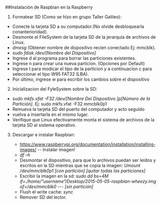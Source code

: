 ##Instalación de Raspbian en la Raspberry

1. Formatear SD (Como se hizo en grupo Taller Galileo):

  + Conecte la tarjeta SD a su computador.(No olvide desbloquearla conanterioridad).
  + Desmonte el FileSystem de la tarjeta SD de la jerarquía de archivos de Linux.
  + *dmesg* (Obtener nombre de dispositivo recien conectado Ej: mmcblk).
  + *sudo fdisk /dev/[Nombre del Dispositivo]*
  + Ingrese d al programa para borrar las particiones existentes.
  + Ingrese n para crear una nueva particion. (Opciones por Default)
  + Ingrese t para modicar el tipo de la particion y a continuacion c para seleccionar el tipo W95 FAT32 (LBA).
  + Por último, ingrese w para escribir los cambios sobre el dispositivo
  
2. Inicializacion del FyleSystem  sobre la SD:

  + *sudo mkfs.vfat -F32 /dev/[Nombre Del Dispositivo ]p[Número de la Partición]*. Ej: sudo mkfs.vfat -F32 mmcblk0p1
  + Remueva la tarjeta SD del puerto del computador y acto seguido
  + vuelva a insertarla en el mismo lugar.
  + Verifique que Linux efectivamente monta el sistema de archivos de la tarjeta SD al sistema operativo.

3. Descargar e instalar Raspbian:

   + https://www.raspberrypi.org/documentation/installation/installing-images/ -- Instalar imagen!
   + *df –h*
   + Desmontar el dispositivo, para que lo archivos puedan ser leídos y escritos en la SD mientras que se copia la imagen:
*Umount /dev/mmcblk0p1 [con partición] [quitar todas las particiones]*
   + Escribir la imagen en la sd:
*sudo dd bs=4M if=./home/”username”/Desktop/2015-05-05-raspbian-wheezy.img of=/dev/mmcblk0 --- [sin partición]*
   + Flush el write cache:
   *sync*
   + Remover SD del lector.


